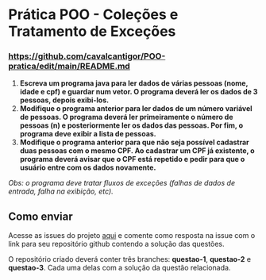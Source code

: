 # Prática POO - Coleções e Tratamento de Exceções

### https://github.com/cavalcantigor/POO-pratica/edit/main/README.md

1. **Escreva um programa java para ler dados de várias pessoas (nome, idade e cpf) e guardar num vetor. O programa deverá ler os dados de 3 pessoas, depois exibi-los.**
2. **Modifique o programa anterior para ler dados de um número variável de pessoas. O programa deverá ler primeiramente o número de pessoas (n) e posteriormente ler os dados das pessoas. Por fim, o programa deve exibir a lista de pessoas.**
3. **Modifique o programa anterior para que não seja possível cadastrar duas pessoas com o mesmo CPF. Ao cadastrar um CPF já existente, o programa deverá avisar que o CPF está repetido e pedir para que o usuário entre com os dados novamente.**

*Obs: o programa deve tratar fluxos de exceções (falhas de dados de entrada, falha na exibição, etc).*

## Como enviar

Acesse as issues do projeto [aqui](https://github.com/cavalcantigor/POO-pratica/issues/1) e comente como resposta na issue com o link para seu repositório github contendo a solução das questões.

O repositório criado deverá conter três branches: **questao-1**, **questao-2** e **questao-3**. Cada uma delas com a solução da questão relacionada.
